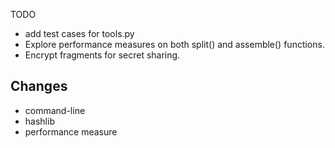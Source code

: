 TODO
* add test cases for tools.py
* Explore performance measures on both split() and assemble() functions.
* Encrypt fragments for secret sharing. 

## Changes
* command-line
* hashlib
* performance measure
